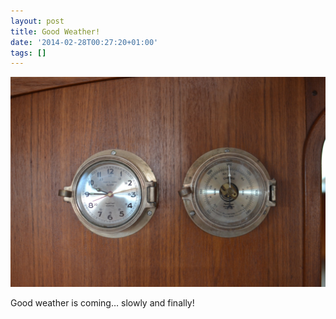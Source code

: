 ```yaml
---
layout: post
title: Good Weather!
date: '2014-02-28T00:27:20+01:00'
tags: []
---
```

![Good Weather!](/files/tumblr_n1oh5kvPyK1tq106bo1_1280.jpg)

Good weather is coming… slowly and finally!

